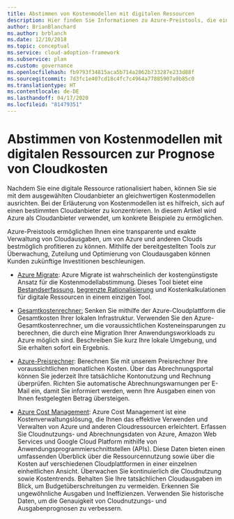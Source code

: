 ```yaml
---
title: Abstimmen von Kostenmodellen mit digitalen Ressourcen
description: Hier finden Sie Informationen zu Azure-Preistools, die eine transparente und präzise Vorhersage und Verwaltung von Cloudausgaben ermöglichen, um bestmöglich von Azure und anderen Clouds profitieren zu können.
author: BrianBlanchard
ms.author: brblanch
ms.date: 12/10/2018
ms.topic: conceptual
ms.service: cloud-adoption-framework
ms.subservice: plan
ms.custom: governance
ms.openlocfilehash: fb9793f34815aca5b714a2862b733287e233d88f
ms.sourcegitcommit: 7d3fc1e407cd18c4fc7c4964a77885907a9b85c0
ms.translationtype: HT
ms.contentlocale: de-DE
ms.lasthandoff: 04/17/2020
ms.locfileid: "81479351"
---
```

# <a name="align-cost-models-with-the-digital-estate-to-forecast-cloud-costs"></a>Abstimmen von Kostenmodellen mit digitalen Ressourcen zur Prognose von Cloudkosten

Nachdem Sie eine digitale Ressource rationalisiert haben, können Sie sie mit dem ausgewählten Cloudanbieter an gleichwertigen Kostenmodellen ausrichten. Bei der Erläuterung von Kostenmodellen ist es hilfreich, sich auf einen bestimmten Cloudanbieter zu konzentrieren. In diesem Artikel wird Azure als Cloudanbieter verwendet, um konkrete Beispiele zu ermöglichen.

Azure-Preistools ermöglichen Ihnen eine transparente und exakte Verwaltung von Cloudausgaben, um von Azure und anderen Clouds bestmöglich profitieren zu können. Mithilfe der bereitgestellten Tools zur Überwachung, Zuteilung und Optimierung von Cloudausgaben können Kunden zukünftige Investitionen beschleunigen.

- [Azure Migrate](https://docs.microsoft.com/azure/migrate/migrate-overview): Azure Migrate ist wahrscheinlich der kostengünstigste Ansatz für die Kostenmodellabstimmung. Dieses Tool bietet eine [Bestandserfassung](./inventory.md), [begrenzte Rationalisierung](./rationalize.md) und Kostenkalkulationen für digitale Ressourcen in einem einzigen Tool.

- [Gesamtkostenrechner:](https://azure.microsoft.com/pricing/tco/calculator) Senken Sie mithilfe der Azure-Cloudplattform die Gesamtkosten Ihrer lokalen Infrastruktur. Verwenden Sie den Azure-Gesamtkostenrechner, um die voraussichtlichen Kosteneinsparungen zu berechnen, die durch eine Migration Ihrer Anwendungsworkloads zu Azure möglich sind. Beschreiben Sie kurz Ihre lokale Umgebung, und Sie erhalten sofort ein Ergebnis.

- [Azure-Preisrechner](https://azure.microsoft.com/pricing/calculator): Berechnen Sie mit unserem Preisrechner Ihre voraussichtlichen monatlichen Kosten. Über das Abrechnungsportal können Sie jederzeit Ihre tatsächliche Kontonutzung und Rechnung überprüfen. Richten Sie automatische Abrechnungswarnungen per E-Mail ein, damit Sie informiert werden, wenn Ihre Ausgaben einen von Ihnen festgelegten Betrag übersteigen.

- [Azure Cost Management](https://azure.microsoft.com/services/cost-management): Azure Cost Management ist eine Kostenverwaltungslösung, die Ihnen das effektive Verwenden und Verwalten von Azure und anderen Cloudressourcen erleichtert. Erfassen Sie Cloudnutzungs- und Abrechnungsdaten von Azure, Amazon Web Services und Google Cloud Platform mithilfe von Anwendungsprogrammierschnittstellen (APIs). Diese Daten bieten einen umfassenden Überblick über die Ressourcennutzung sowie über die Kosten auf verschiedenen Cloudplattformen in einer einzelnen einheitlichen Ansicht. Überwachen Sie kontinuierlich die Cloudnutzung sowie Kostentrends. Behalten Sie Ihre tatsächlichen Cloudausgaben im Blick, um Budgetüberschreitungen zu vermeiden. Erkennen Sie ungewöhnliche Ausgaben und Ineffizienzen. Verwenden Sie historische Daten, um die Genauigkeit von Cloudnutzungs- und Ausgabenprognosen zu verbessern.
